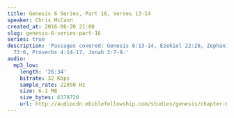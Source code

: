 ```yaml
---
title: Genesis 6 Series, Part 16, Verses 13-14
speaker: Chris McCann
created_at: 2016-06-20 21:00
slug: genesis-6-series-part-16
series: true
description: 'Passages covered: Genesis 6:13-14, Ezekiel 22:26, Zephaniah 3:3-4, Psalm
  73:6, Proverbs 4:14-17, Jonah 3:7-9.'
audio:
  mp3_low:
    length: '26:34'
    bitrate: 32 Kbps
    sample_rate: 22050 Hz
    size: 6.1 MB
    size_bytes: 6378720
    url: http://audiocdn.ebiblefellowship.com/studies/genesis/chapter-6/2016.06.20_McCann_-_Genesis_6_Series_Part_16.mp3
---
```

